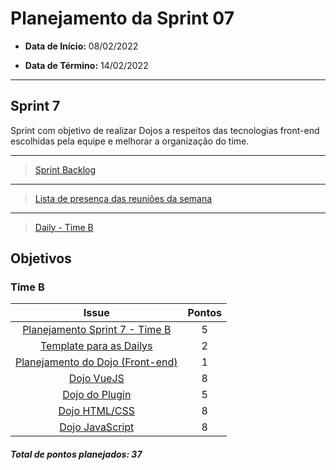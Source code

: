 # Planejamento da Sprint 07

- **Data de Início:** 08/02/2022

- **Data de Término:** 14/02/2022

---

## Sprint 7

Sprint com objetivo de realizar Dojos a respeitos das tecnologias front-end escolhidas pela equipe e melhorar a organização do time.

---

> [Sprint Backlog](https://github.com/fga-eps-mds/2021.2-Sigaa-Plus/milestone/9)

---

> [Lista de presença das reuniões da semana](https://docs.google.com/spreadsheets/d/1xrSDSlY_tFjxl88-r7lA1Uv0UQGoEYKaaBSCNfJD-a8/edit#gid=186001220)

---

> [Daily - Time B](https://docs.google.com/spreadsheets/d/11dNcmrSCw1ZvFHj75GwtfAsah41IydpKwFSdNp9eowg/edit#gid=0)

## Objetivos

### Time B

|                                              Issue                                              | Pontos |
| :---------------------------------------------------------------------------------------------: | :----: |
|  [Planejamento Sprint 7 - Time B](https://github.com/fga-eps-mds/2021.2-Sigaa-Plus/issues/148)  |   5    |
|     [Template para as Dailys](https://github.com/fga-eps-mds/2021.2-Sigaa-Plus/issues/145)      |   2    |
| [Planejamento do Dojo (Front-end)](https://github.com/fga-eps-mds/2021.2-Sigaa-Plus/issues/141) |   1    |
|            [Dojo VueJS](https://github.com/fga-eps-mds/2021.2-Sigaa-Plus/issues/142)            |   8    |
|          [Dojo do Plugin](https://github.com/fga-eps-mds/2021.2-Sigaa-Plus/issues/154)          |   5    |
|          [Dojo HTML/CSS](https://github.com/fga-eps-mds/2021.2-Sigaa-Plus/issues/146)           |   8    |
|         [Dojo JavaScript](https://github.com/fga-eps-mds/2021.2-Sigaa-Plus/issues/155)          |   8    |

<h4><i>Total de pontos planejados: 37</i></h4>
